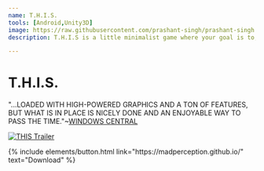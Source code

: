 ```yaml
---
name: T.H.I.S.
tools: [Android,Unity3D]
image: https://raw.githubusercontent.com/prashant-singh/prashant-singh.github.io/master/assets/THIS%20Banner.JPG
description: T.H.I.S is a little minimalist game where your goal is to, well, help the ball reach the goal.

---
```

# T.H.I.S.

"...LOADED WITH HIGH-POWERED GRAPHICS AND A TON OF FEATURES, BUT WHAT IS IN PLACE IS NICELY DONE AND AN ENJOYABLE WAY TO PASS THE TIME."~<a href="https://www.windowscentral.com/this-windows-phone-game-review">WINDOWS CENTRAL</a>

[![THIS Trailer](http://img.youtube.com/vi/kmP8I5XiRuk/0.jpg)](http://www.youtube.com/watch?v=kmP8I5XiRuk)

<p class="text-center">
{% include elements/button.html link="https://madperception.github.io/" text="Download" %}
</p>
